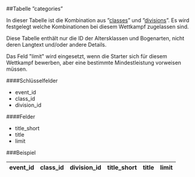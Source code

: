 ##Tabelle ”categories”

In dieser Tabelle ist die Kombination aus ”[classes]” und ”[divisions]”. Es wird festgelegt welche Kombinationen bei diesem Wettkampf zugelassen sind.

Diese Tabelle enthält nur die ID der Altersklassen und Bogenarten, nicht deren Langtext und/oder andere Details.

Das Feld "limit" wird eingesetzt, wenn die Starter sich für diesem Wettkampf bewerben, aber eine bestimmte Mindestleistung vorweisen müssen.

####Schlüsselfelder

* event_id
* class_id
* division_id

####Felder

* title_short
* title
* limit

###Beispiel

event_id|class_id|division_id|title_short|title|limit
:------:|:------:|:---------:|:---------:|:---:|:---



[classes]: kapitel_02_05.md
[divisions]: kapitel_02_06.md
